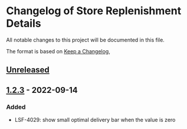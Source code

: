 # Changelog of Store Replenishment Details

All notable changes to this project will be documented in this file.

The format is based on [Keep a Changelog](https://keepachangelog.com/en/1.0.0/),

## [Unreleased]

## [1.2.3] - 2022-09-14

### Added

-   LSF-4029: show small optimal delivery bar when the value is zero

[Unreleased]: https://github.com/tarunchine/github-action-demo/compare/1.2.3...HEAD

[1.2.3]: https://github.com/tarunchine/github-action-demo/compare/32898a8303357ab81bbc81f492a7df715e40cdc8...1.2.3
